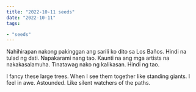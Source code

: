 ```yaml
---
title: "2022-10-11 seeds"
date: "2022-10-11"
tags:

- "seeds"
---
```


Nahihirapan nakong pakinggan ang sarili ko dito sa Los Baños. Hindi na tulad ng dati. Napakarami nang tao. Kaunti na ang mga artists na nakakasalamuha. Tinatawag nako ng kalikasan. Hindi ng tao.

I fancy these large trees. When I see them together like standing giants. I feel in awe. Astounded. Like silent watchers of the paths.